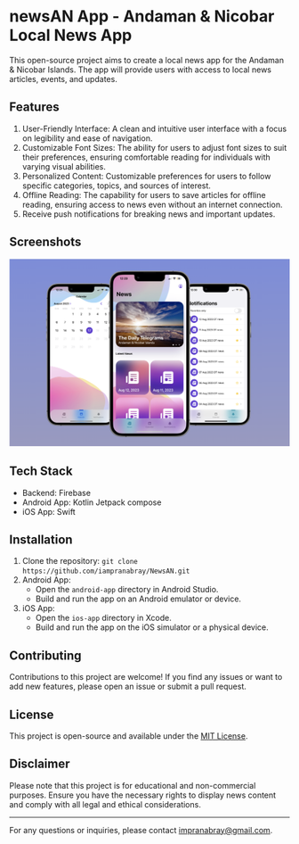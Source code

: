 # newsAN App - Andaman & Nicobar Local News App

This open-source project aims to create a local news app for the Andaman & Nicobar Islands. The app will provide users with access to local news articles, events, and updates.

## Features

1. User-Friendly Interface: A clean and intuitive user interface with a focus on legibility and ease of navigation.
2. Customizable Font Sizes: The ability for users to adjust font sizes to suit their preferences, ensuring comfortable reading for individuals with varying visual abilities.
3. Personalized Content: Customizable preferences for users to follow specific categories, topics, and sources of interest.
4. Offline Reading: The capability for users to save articles for offline reading, ensuring access to news even without an internet connection.
5. Receive push notifications for breaking news and important updates.

## Screenshots
<img src="/iOS/Screenshot.png"/> 

## Tech Stack

- Backend: Firebase
- Android App: Kotlin Jetpack compose
- iOS App: Swift

## Installation

1. Clone the repository: `git clone https://github.com/iampranabray/NewsAN.git`
2. Android App:
   - Open the `android-app` directory in Android Studio.
   - Build and run the app on an Android emulator or device.
3. iOS App:
   - Open the `ios-app` directory in Xcode.
   - Build and run the app on the iOS simulator or a physical device.

## Contributing

Contributions to this project are welcome! If you find any issues or want to add new features, please open an issue or submit a pull request.

## License

This project is open-source and available under the [MIT License](LICENSE).

## Disclaimer

Please note that this project is for educational and non-commercial purposes. Ensure you have the necessary rights to display news content and comply with all legal and ethical considerations.

---

For any questions or inquiries, please contact [impranabray@gmail.com](mailto:your@email.com).



